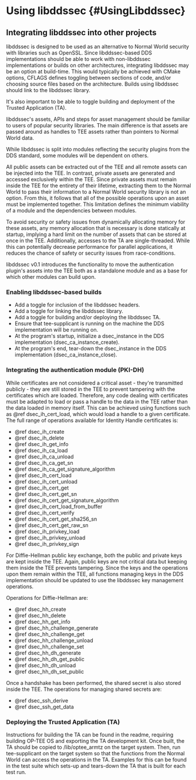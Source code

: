 # Using libddssec                                              {#UsingLibddssec}

## Integrating libddssec into other projects

libddssec is designed to be used as an alternative to Normal World security with
libraries such as OpenSSL. Since libddssec-based DDS implementations should be
able to work with non-libddssec implementations or builds on other
architectures, integrating libddssec may be an option at build-time. This would
typically be achieved with CMake options, CFLAGS defines toggling between
sections of code, and/or choosing source files based on the architecture. Builds
using libddssec should link to the libddssec library.

It's also important to be able to toggle building and deployment of the Trusted
Application (TA).

libddssec's assets, APIs and steps for asset management should be familiar to
users of popular security libraries. The main difference is that assets are
passed around as handles to TEE assets rather than pointers to Normal World
data.

While libddssec is split into modules reflecting the security plugins from the
DDS standard, some modules will be dependent on others.

All public assets can be extracted out of the TEE and all remote assets can be
injected into the TEE. In contrast, private assets are generated and accessed
exclusively within the TEE. Since private assets must remain inside the TEE for
the entirety of their lifetime, extracting them to the Normal World to pass
their information to a Normal World security library is not an option. From
this, it follows that all of the possible operations upon an asset must be
implemented together. This limitation defines the minimum viability of a module
and the dependencies between modules.

To avoid security or safety issues from dynamically allocating memory for these
assets, any memory allocation that is necessary is done statically at startup,
implying a hard limit on the number of assets that can be stored at once in the
TEE. Additionally, accesses to the TA are single-threaded. While this can
potentially decrease performance for parallel applications, it reduces the
chance of safety or security issues from race-conditions.

libddssec v0.1 introduces the functionality to move the authentication plugin's
assets into the TEE both as a standalone module and as a base for which other
modules can build upon.

### Enabling libddssec-based builds

 - Add a toggle for inclusion of the libddssec headers.
 - Add a toggle for linking the libddssec library.
 - Add a toggle for building and/or deploying the libddssec TA.
 - Ensure that tee-supplicant is running on the machine the DDS implementation
   will be running on.
 - At the program's startup, initialize a dsec_instance in the DDS
   implementation (dsec_ca_instance_create).
 - At the program's end, tear-down the dsec_instance in the DDS implementation
   (dsec_ca_instance_close).

### Integrating the authentication module (PKI-DH)

While certificates are not considered a critical asset - they're transmitted
publicly - they are still stored in the TEE to prevent tampering with the
certificates which are loaded. Therefore, any code dealing with certificates
must be adapted to load or pass a handle to the data in the TEE rather than the
data loaded in memory itself. This can be achieved using functions such as @ref
dsec_ih_cert_load, which would load a handle to a given certificate. The full
range of operations available for Identity Handle certificates is:

 - @ref dsec_ih_create
 - @ref dsec_ih_delete
 - @ref dsec_ih_get_info
 - @ref dsec_ih_ca_load
 - @ref dsec_ih_ca_unload
 - @ref dsec_ih_ca_get_sn
 - @ref dsec_ih_ca_get_signature_algorithm
 - @ref dsec_ih_cert_load
 - @ref dsec_ih_cert_unload
 - @ref dsec_ih_cert_get
 - @ref dsec_ih_cert_get_sn
 - @ref dsec_ih_cert_get_signature_algorithm
 - @ref dsec_ih_cert_load_from_buffer
 - @ref dsec_ih_cert_verify
 - @ref dsec_ih_cert_get_sha256_sn
 - @ref dsec_ih_cert_get_raw_sn
 - @ref dsec_ih_privkey_load
 - @ref dsec_ih_privkey_unload
 - @ref dsec_ih_privkey_sign

For Diffie-Hellman public key exchange, both the public and private keys are
kept inside the TEE. Again, public keys are not critical data but keeping them
inside the TEE prevents tampering. Since the keys and the operations upon them
remain within the TEE, all functions managing keys in the DDS implementation
should be updated to use the libddssec key management operations.

Operations for Diffie-Hellman are:

 - @ref dsec_hh_create
 - @ref dsec_hh_delete
 - @ref dsec_hh_get_info
 - @ref dsec_hh_challenge_generate
 - @ref dsec_hh_challenge_get
 - @ref dsec_hh_challenge_unload
 - @ref dsec_hh_challenge_set
 - @ref dsec_hh_dh_generate
 - @ref dsec_hh_dh_get_public
 - @ref dsec_hh_dh_unload
 - @ref dsec_hh_dh_set_public

Once a handshake has been performed, the shared secret is also stored inside the
TEE. The operations for managing shared secrets are:

 - @ref dsec_ssh_derive
 - @ref dsec_ssh_get_data

### Deploying the Trusted Application (TA)

Instructions for building the TA can be found in the readme, requiring building
OP-TEE OS and exporting the TA development kit. Once built, the TA should be
copied to /lib/optee_armtz on the target system. Then, run tee-supplicant on the
target system so that the functions from the Normal World can access the
operations in the TA. Examples for this can be found in the test suite which
sets-up and tears-down the TA that is built for each test run.
